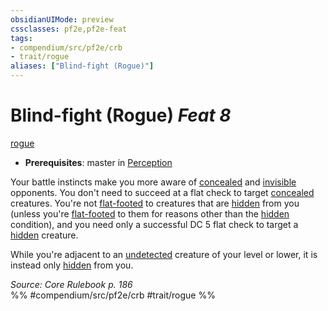 ```yaml
---
obsidianUIMode: preview
cssclasses: pf2e,pf2e-feat
tags:
- compendium/src/pf2e/crb
- trait/rogue
aliases: ["Blind-fight (Rogue)"]
---
```

# Blind-fight (Rogue)  *Feat 8*  
[rogue](rules/traits/rogue.md "Rogue Class Trait")  

- **Prerequisites**: master in [Perception](compendium/skills.md#Perception)

Your battle instincts make you more aware of [concealed](rules/conditions.md#Concealed) and [invisible](rules/conditions.md#Invisible) opponents. You don't need to succeed at a flat check to target [concealed](rules/conditions.md#Concealed) creatures. You're not [flat-footed](rules/conditions.md#Flat-footed) to creatures that are [hidden](rules/conditions.md#Hidden) from you (unless you're [flat-footed](rules/conditions.md#Flat-footed) to them for reasons other than the [hidden](rules/conditions.md#Hidden) condition), and you need only a successful DC 5 flat check to target a [hidden](rules/conditions.md#Hidden) creature.

While you're adjacent to an [undetected](rules/conditions.md#Undetected) creature of your level or lower, it is instead only [hidden](rules/conditions.md#Hidden) from you.

*Source: Core Rulebook p. 186*  
%% #compendium/src/pf2e/crb #trait/rogue %%
